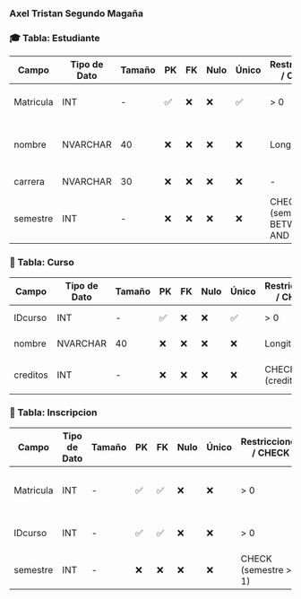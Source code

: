 ### Axel Tristan Segundo Magaña
### 🎓 Tabla: Estudiante

| Campo        | Tipo de Dato | Tamaño | PK  | FK  | Nulo | Único | Restricciones / CHECK     | Referencia a | Descripción                     |
|--------------|--------------|--------|-----|-----|------|--------|----------------------------|--------------|---------------------------------|
| Matricula    | INT          | -      | ✅  | ❌  | ❌   | ✅     | > 0                        | -            | Matrícula del estudiante        |
| nombre       | NVARCHAR     | 40     | ❌  | ❌  | ❌   | ❌     | Longitud >= 3              | -            | Nombre completo del estudiante  |
| carrera      | NVARCHAR     | 30     | ❌  | ❌  | ❌   | ❌     | -                          | -            | Carrera que cursa               |
| semestre     | INT          | -      | ❌  | ❌  | ❌   | ❌     | CHECK (semestre BETWEEN 1 AND 12) | -      | Semestre actual del estudiante  |

### 📘 Tabla: Curso

| Campo      | Tipo de Dato | Tamaño | PK  | FK  | Nulo | Único | Restricciones / CHECK     | Referencia a | Descripción                    |
|------------|--------------|--------|-----|-----|------|--------|----------------------------|--------------|--------------------------------|
| IDcurso    | INT          | -      | ✅  | ❌  | ❌   | ✅     | > 0                        | -            | Identificador del curso        |
| nombre     | NVARCHAR     | 40     | ❌  | ❌  | ❌   | ❌     | Longitud >= 3              | -            | Nombre del curso               |
| creditos   | INT          | -      | ❌  | ❌  | ❌   | ❌     | CHECK (creditos > 0)       | -            | Créditos asignados al curso    |


### 📝 Tabla: Inscripcion

| Campo      | Tipo de Dato | Tamaño | PK  | FK  | Nulo | Único | Restricciones / CHECK | Referencia a | Descripción                          |
|------------|--------------|--------|-----|-----|------|--------|------------------------|--------------|--------------------------------------|
| Matricula  | INT          | -      | ✅  | ✅  | ❌   | ❌     | > 0                    | Estudiante   | Matrícula del estudiante inscrito    |
| IDcurso    | INT          | -      | ✅  | ✅  | ❌   | ❌     | > 0                    | Curso        | Identificador del curso inscrito     |
| semestre   | INT          | -      | ❌  | ❌  | ❌   | ❌     | CHECK (semestre >= 1)  | -            | Semestre en el que se inscribió      |

